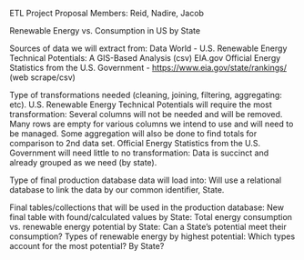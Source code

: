 

ETL Project Proposal
Members: Reid, Nadire, Jacob

Renewable Energy vs. Consumption in US by State

Sources of data we will extract from:
Data World - U.S. Renewable Energy Technical Potentials: A GIS-Based Analysis (csv)
EIA.gov Official Energy Statistics from the U.S. Government -  https://www.eia.gov/state/rankings/ (web scrape/csv)

Type of transformations needed (cleaning, joining, filtering, aggregating: etc).
U.S. Renewable Energy Technical Potentials will require the most transformation:
Several columns will not be needed and will be removed.
Many rows are empty for various columns we intend to use and will need to be managed.
Some aggregation will also be done to find totals for comparison to 2nd data set.
Official Energy Statistics from the U.S. Government will need little to no transformation:
Data is succinct and already grouped as we need (by state).

Type of final production database data will load into:
Will use a relational database to link the data by our common identifier, State.

Final tables/collections that will be used in the production database:
New final table with found/calculated values by State:
Total energy consumption vs. renewable energy potential by State:
Can a State’s potential meet their consumption?
Types of renewable energy by highest potential:
Which types account for the most potential? By State?



